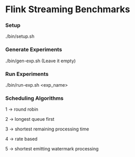 # Flink Streaming Benchmarks 

### Setup
./bin/setup.sh

### Generate Experiments
./bin/gen-exp.sh <configurations> (Leave it empty)

### Run Experiments
./bin/run-exp.sh <exp_name>


### Scheduling Algorithms

1 -> round robin

2 -> longest queue first

3 -> shortest remaining processing time

4 -> rate based

5 -> shortest emitting watermark processing

